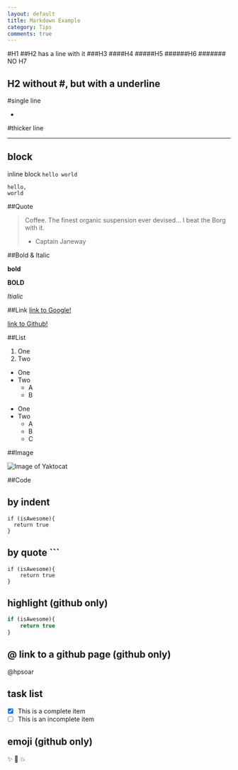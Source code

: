 ```yaml
---
layout: default
title: Markdown Example
category: Tips
comments: true
---
```


#H1
##H2 has a line with it
###H3
####H4
#####H5
######H6
####### NO H7

H2 without #, but with a underline
-

#single line

-

#thicker line

---


block
-
inline block `hello world`


```
hello,
world
```

##Quote

> Coffee. 
> The finest organic suspension ever devised… I beat the Borg with it. 
> - Captain Janeway
 
##Bold & Italic
 
**bold**

**BOLD**

*Itialic*

##Link
[link to Google!](http://google.com)

[link to Github!](https://github.com)

##List
1. One
2. Two

* One
* Two
	* A
	* B

- One
- Two
	- A
	- B
	- C
 

##Image

![Image of Yaktocat](https://octodex.github.com/images/yaktocat.png)

##Code

## by indent
	if (isAwesome){
      return true
    }
    
## by quote ```

```
if (isAwesome){
    return true
}

```

## highlight (github only)

``` javascript
if (isAwesome){
    return true
}
```

## @ link to a github page (github only)

@hpsoar

## task list
- [x] This is a complete item
- [ ] This is an incomplete item

## emoji (github only)

:sparkles: :camel: :boom: